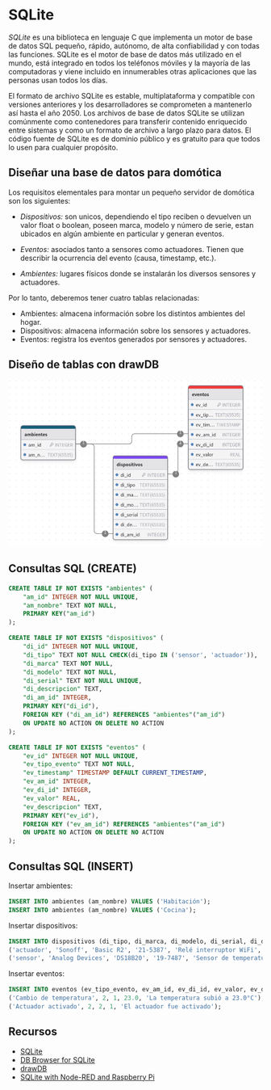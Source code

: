 # SQLite

*SQLite* es una biblioteca en lenguaje C que implementa un motor de base de datos SQL pequeño, rápido, autónomo, de alta confiabilidad y con todas las funciones. SQLite es el motor de base de datos más utilizado en el mundo, está integrado en todos los teléfonos móviles y la mayoría de las computadoras y viene incluido en innumerables otras aplicaciones que las personas usan todos los días.

El formato de archivo SQLite es estable, multiplataforma y compatible con versiones anteriores y los desarrolladores se comprometen a mantenerlo así hasta el año 2050. Los archivos de base de datos SQLite se utilizan comúnmente como contenedores para transferir contenido enriquecido entre sistemas y como un formato de archivo a largo plazo para datos. El código fuente de SQLite es de dominio público y es gratuito para que todos lo usen para cualquier propósito.

## Diseñar una base de datos para domótica

Los requisitos elementales para montar un pequeño servidor de domótica son los siguientes:

- *Dispositivos:* son unicos, dependiendo el tipo reciben o devuelven un valor float o boolean, poseen marca, modelo y número de serie, estan ubicados en algún ambiente en particular y generan eventos.

- *Eventos:* asociados tanto a sensores como actuadores. Tienen que describir la ocurrencia del evento (causa, timestamp, etc.).

- *Ambientes:* lugares físicos donde se instalarán los diversos sensores y actuadores.

Por lo tanto, deberemos tener cuatro tablas relacionadas:

- Ambientes: almacena información sobre los distintos ambientes del hogar.
- Dispositivos: almacena información sobre los sensores y actuadores.
- Eventos: registra los eventos generados por sensores y actuadores.

## Diseño de tablas con drawDB

![Tablas](tablas.png)

## Consultas SQL (CREATE)

```sql
CREATE TABLE IF NOT EXISTS "ambientes" (
	"am_id" INTEGER NOT NULL UNIQUE,
	"am_nombre" TEXT NOT NULL,
	PRIMARY KEY("am_id")	
);
```

```sql
CREATE TABLE IF NOT EXISTS "dispositivos" (
	"di_id" INTEGER NOT NULL UNIQUE,
	"di_tipo" TEXT NOT NULL CHECK(di_tipo IN ('sensor', 'actuador')),
	"di_marca" TEXT NOT NULL,
	"di_modelo" TEXT NOT NULL,
	"di_serial" TEXT NOT NULL UNIQUE,
	"di_descripcion" TEXT,
	"di_am_id" INTEGER,
	PRIMARY KEY("di_id"),
	FOREIGN KEY ("di_am_id") REFERENCES "ambientes"("am_id")
	ON UPDATE NO ACTION ON DELETE NO ACTION
);
```

```sql
CREATE TABLE IF NOT EXISTS "eventos" (
	"ev_id" INTEGER NOT NULL UNIQUE,
	"ev_tipo_evento" TEXT NOT NULL,
	"ev_timestamp" TIMESTAMP DEFAULT CURRENT_TIMESTAMP,
	"ev_am_id" INTEGER,
	"ev_di_id" INTEGER,
	"ev_valor" REAL,
	"ev_descripcion" TEXT,
	PRIMARY KEY("ev_id"),
	FOREIGN KEY ("ev_am_id") REFERENCES "ambientes"("am_id")
	ON UPDATE NO ACTION ON DELETE NO ACTION
);
```

## Consultas SQL (INSERT)

Insertar ambientes:

```sql
INSERT INTO ambientes (am_nombre) VALUES ('Habitación');
INSERT INTO ambientes (am_nombre) VALUES ('Cocina');
```

Insertar dispositivos:

```sql
INSERT INTO dispositivos (di_tipo, di_marca, di_modelo, di_serial, di_descripcion, di_am_id) VALUES
('actuador', 'Sonoff', 'Basic R2', '21-5387', 'Relé interruptor WiFi', 2),
('sensor', 'Analog Devices', 'DS18B20', '19-7487', 'Sensor de temperatura ambiente', 2);
```

Insertar eventos:

```sql
INSERT INTO eventos (ev_tipo_evento, ev_am_id, ev_di_id, ev_valor, ev_descripcion) VALUES
('Cambio de temperatura', 2, 1, 23.0, 'La temperatura subió a 23.0°C'),
('Actuador activado', 2, 2, 1, 'El actuador fue activado');
```

## Recursos

- [SQLite](https://www.sqlite.org/)
- [DB Browser for SQLite](https://sqlitebrowser.org/)
- [drawDB](https://www.drawdb.app/)
- [SQLite with Node-RED and Raspberry Pi](https://randomnerdtutorials.com/sqlite-with-node-red-and-raspberry-pi/)